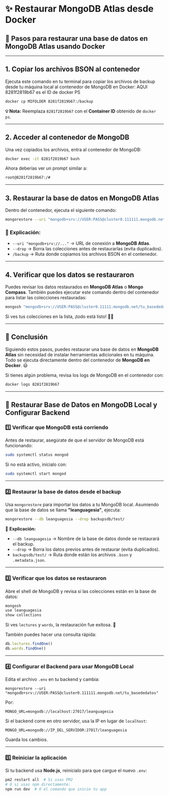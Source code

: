 # ✨ Restaurar MongoDB Atlas desde Docker

## **📝 Pasos para restaurar una base de datos en MongoDB Atlas usando Docker**

---

## **1. Copiar los archivos BSON al contenedor**
Ejecuta este comando en tu terminal para copiar los archivos de backup desde tu máquina local al contenedor de MongoDB en Docker: AQUI 8281f2819b67 es el ID de docker PS

```bash
docker cp MIFOLDER 8281f2819b67:/backup
```

**💡 Nota:** Reemplaza `8281f2819b67` con el **Container ID** obtenido de `docker ps`.

---

## **2. Acceder al contenedor de MongoDB**
Una vez copiados los archivos, entra al contenedor de MongoDB:

```bash
docker exec -it 8281f2819b67 bash
```

Ahora deberías ver un prompt similar a:
```bash
root@8281f2819b67:/#
```

---

## **3. Restaurar la base de datos en MongoDB Atlas**
Dentro del contenedor, ejecuta el siguiente comando:

```bash
mongorestore --uri "mongodb+srv://USER:PASS@cluster0.111111.mongodb.net/tu_basededatos" --drop /backup
```

### **📂 Explicación:**
- `--uri "mongodb+srv://..."` → URL de conexión a **MongoDB Atlas**.
- `--drop` → Borra las colecciones antes de restaurarlas (evita duplicados).
- `/backup` → Ruta donde copiamos los archivos BSON en el contenedor.

---

## **4. Verificar que los datos se restauraron**
Puedes revisar los datos restaurados en **MongoDB Atlas** o **Mongo Compass**.
También puedes ejecutar este comando dentro del contenedor para listar las colecciones restauradas:

```bash
mongosh "mongodb+srv://USER:PASS@cluster0.11111.mongodb.net/tu_basededatos" --eval "show collections"
```

Si ves tus colecciones en la lista, ¡todo está listo! 🚀🔥

---

## **🌟 Conclusión**
Siguiendo estos pasos, puedes restaurar una base de datos en **MongoDB Atlas** sin necesidad de instalar herramientas adicionales en tu máquina. Todo se ejecuta directamente dentro del contenedor de **MongoDB en Docker**. 😃

Si tienes algún problema, revisa los logs de MongoDB en el contenedor con:

```bash
docker logs 8281f2819b67
```

_______

## 🚀 Restaurar Base de Datos en MongoDB Local y Configurar Backend

### **1️⃣ Verificar que MongoDB está corriendo**
Antes de restaurar, asegúrate de que el servidor de MongoDB está funcionando:

```bash
sudo systemctl status mongod
```

Si no está activo, inícialo con:

```bash
sudo systemctl start mongod
```

---

### **2️⃣ Restaurar la base de datos desde el backup**
Usa `mongorestore` para importar los datos a tu MongoDB local. Asumiendo que la base de datos se llama **"leanguagesia"**, ejecuta:

```bash
mongorestore --db leanguagesia --drop backupsdb/test/
```

📌 **Explicación:**  
- `--db leanguagesia` → Nombre de la base de datos donde se restaurará el backup.  
- `--drop` → Borra los datos previos antes de restaurar (evita duplicados).  
- `backupsdb/test/` → Ruta donde están los archivos `.bson` y `.metadata.json`.  

---

### **3️⃣ Verificar que los datos se restauraron**
Abre el shell de MongoDB y revisa si las colecciones están en la base de datos:

```bash
mongosh
use leanguagesia
show collections
```

Si ves `lectures` y `words`, la restauración fue exitosa. 🚀  

También puedes hacer una consulta rápida:

```js
db.lectures.findOne()
db.words.findOne()
```

---

### **4️⃣ Configurar el Backend para usar MongoDB Local**

Edita el archivo `.env` en tu backend y cambia:

```env
mongorestore --uri "mongodb+srv://USER:PASS@cluster0.111111.mongodb.net/tu_basededatos"
```

Por:

```env
MONGO_URL=mongodb://localhost:27017/leanguagesia
```

Si el backend corre en otro servidor, usa la IP en lugar de `localhost`:

```env
MONGO_URL=mongodb://IP_DEL_SERVIDOR:27017/leanguagesia
```

Guarda los cambios.

---

### **5️⃣ Reiniciar la aplicación**
Si tu backend usa **Node.js**, reinícialo para que cargue el nuevo `.env`:

```bash
pm2 restart all  # Si usas PM2
# O si usas npm directamente:
npm run dev  # O el comando que inicie tu app
```


